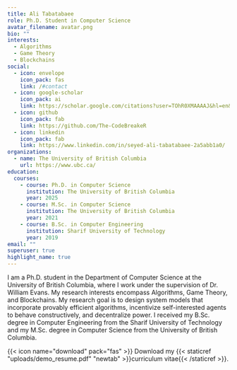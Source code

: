 ```yaml
---
title: Ali Tabatabaee
role: Ph.D. Student in Computer Science
avatar_filename: avatar.png
bio: ""
interests:
  - Algorithms
  - Game Theory
  - Blockchains
social:
  - icon: envelope
    icon_pack: fas
    link: /#contact
  - icon: google-scholar
    icon_pack: ai
    link: https://scholar.google.com/citations?user=TOhR0XMAAAAJ&hl=en&oi=sra
  - icon: github
    icon_pack: fab
    link: https://github.com/The-CodeBreakeR
  - icon: linkedin
    icon_pack: fab
    link: https://www.linkedin.com/in/seyed-ali-tabatabaee-2a5abb1a0/
organizations:
  - name: The University of British Columbia
    url: https://www.ubc.ca/
education:
  courses:
    - course: Ph.D. in Computer Science
      institution: The University of British Columbia
      year: 2025
    - course: M.Sc. in Computer Science
      institution: The University of British Columbia
      year: 2021
    - course: B.Sc. in Computer Engineering
      institution: Sharif University of Technology
      year: 2019
email: ""
superuser: true
highlight_name: true
---
```

I am a Ph.D. student in the Department of Computer Science at the University of British Columbia, where I work under the supervision of Dr. William Evans. My research interests encompass Algorithms, Game Theory, and Blockchains. My research goal is to design system models that incorporate provably efficient algorithms, incentivize self-interested agents to behave constructively, and decentralize power. I received my B.Sc. degree in Computer Engineering from the Sharif University of Technology and my M.Sc. degree in Computer Science from the University of British Columbia.

{{< icon name="download" pack="fas" >}} Download my {{< staticref "uploads/demo_resume.pdf" "newtab" >}}curriculum vitae{{< /staticref >}}.